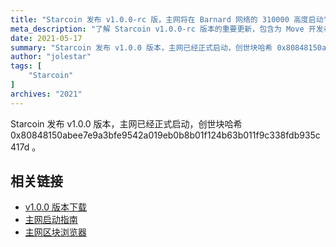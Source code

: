 ```yaml
---
title: "Starcoin 发布 v1.0.0-rc 版，主网将在 Barnard 网络的 310000 高度启动"
meta_description: "了解 Starcoin v1.0.0-rc 版本的重要更新，包含为 Move 开发者和用户提供的关键改进。"
date: 2021-05-17
summary: "Starcoin 发布 v1.0.0 版本，主网已经正式启动，创世块哈希 0x80848150abee7e9a3bfe9542a019eb0b8b01f124b63b011f9c338fdb935c417d 。"
author: "jolestar"
tags: [
    "Starcoin"
]
archives: "2021"
---
```


Starcoin 发布 v1.0.0 版本，主网已经正式启动，创世块哈希 0x80848150abee7e9a3bfe9542a019eb0b8b01f124b63b011f9c338fdb935c417d 。

## 相关链接

* [v1.0.0 版本下载](https://github.com/starcoinorg/starcoin/releases/tag/v1.0.0)
* [主网启动指南](https://github.com/starcoinorg/starcoin/discussions/2506)
* [主网区块浏览器](https://stcscan.io/main)

